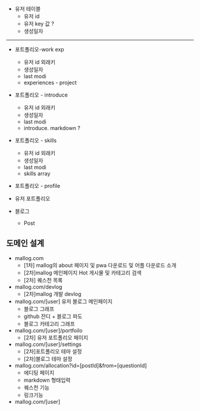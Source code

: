 


- 유저 테이블 
	- 유저 id
	- 유저 key 값 ?
	- 생성일자
---
- 포트폴리오-work exp
	- 유저 id 외래키 
	- 생성일자
	- last modi 
	- experiences - project
- 포트폴리오 - introduce
	- 유저 id 외래키 
	- 생성일자
	- last modi 
	- introduce. markdown ?
- 포트폴리오 - skills 
	- 유저 id 외래키
	- 생성일자
	- last modi 
	- skills array 
- 포트폴리오 - profile 
	

- 유저 포트폴리오 
- 블로그 
	- Post 


## 도메인 설계
- mallog.com
	- [1차] mallog의 about 페이지 및 pwa 다운로드 및 어플 다운로드 소개 
	- [2차]mallog 메인페이지 Hot 게시물 및 카테고리 검색 
	- [2차] 퀘스천 목록
- mallog.com/devlog
	- [2차]mallog 개발 devlog
- mallog.com/[user]
  유저 블로그 메인페이지
	- 블로그 그래프
	- github 잔디 + 블로그 파도
	- 블로그 카테고리 그래프 
- mallog.com/[user]/portfoilo
	- [2차] 유저 포트폴리오 페이지 
- mallog.com/[user]/settings
	- [2차]포트폴리오 테마 설정
	- [2차]블로그 테마 설정 
- mallog.com/allocation?id=[postId]&from=[questionId]
	- 에디팅 페이지 
	- markdown 형태입력 
	- 퀘스천 기능
	- 링크기능
- mallog.com/[user]
